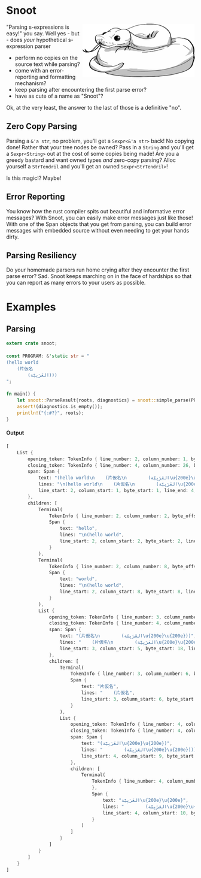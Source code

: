 # Snoot

<img align="right" width="300px" src="./snoot.png" />

"Parsing s-expressions is easy!" you say.  Well yes - but - does *your* hypothetical s-expression parser

* perform no copies on the source text while parsing?
* come with an error-reporting and formatting mechanism?
* keep parsing after encountering the first parse error?
* have as cute of a name as "Snoot"?

Ok, at the very least, the answer to the last of those is a definitive "no".

## Zero Copy Parsing
Parsing a `&'a str`, no problem, you'll get a `Sexpr<&'a str>` back!  No copying done!
Rather that your tree nodes be owned?  Pass in a `String` and you'll get a `Sexpr<String>` out at the cost of some copies being made!
Are you a greedy bastard and want owned types *and* zero-copy parsing?  Alloc yourself a `StrTendril` and you'll get an owned `Sexpr<StrTendril>`!

Is this magic!?  Maybe!

## Error Reporting
You know how the rust compiler spits out beautiful and informative error messages?
With Snoot, you can easily make error messages just like those!
With one of the Span objects that you get from parsing, you can build error messages with
embedded source without even needing to get your hands dirty.

## Parsing Resiliency
Do your homemade parsers run home crying after they encounter the first parse error?  Sad.
Snoot keeps marching on in the face of hardships so that you can report as many errors
to your users as possible.

# Examples

## Parsing

```rust
extern crate snoot;

const PROGRAM: &'static str = "
(hello world
    (片仮名
        (العَرَبِيَّة‎‎)))
";

fn main() {
    let snoot::ParseResult{roots, diagnostics} = snoot::simple_parse(PROGRAM);
    assert!(diagnostics.is_empty());
    println!("{:#?}", roots);
}
```

#### Output

```rust
[
    List {
        opening_token: TokenInfo { line_number: 2, column_number: 1, byte_offset: 1, typ: ListOpening(0), string: "(" },
        closing_token: TokenInfo { line_number: 4, column_number: 26, byte_offset: 70, typ: ListClosing(0), string: ")" },
        span: Span {
            text: "(hello world\n    (片仮名\n        (العَرَبِيَّة\u{200e}\u{200e})))",
            lines: "\n(hello world\n    (片仮名\n        (العَرَبِيَّة\u{200e}\u{200e})))",
            line_start: 2, column_start: 1, byte_start: 1, line_end: 4, column_end: 27, byte_end: 71
        },
        children: [
            Terminal(
                TokenInfo { line_number: 2, column_number: 2, byte_offset: 2, typ: Atom, string: "hello" },
                Span {
                    text: "hello",
                    lines: "\n(hello world",
                    line_start: 2, column_start: 2, byte_start: 2, line_end: 2, column_end: 7, byte_end: 7
                }
            ),
            Terminal(
                TokenInfo { line_number: 2, column_number: 8, byte_offset: 8, typ: Atom, string: "world" },
                Span {
                    text: "world",
                    lines: "\n(hello world",
                    line_start: 2, column_start: 8, byte_start: 8, line_end: 2, column_end: 13, byte_end: 13
                }
            ),
            List {
                opening_token: TokenInfo { line_number: 3, column_number: 5, byte_offset: 18, typ: ListOpening(0), string: "(" },
                closing_token: TokenInfo { line_number: 4, column_number: 25, byte_offset: 69, typ: ListClosing(0), string: ")" },
                span: Span {
                    text: "(片仮名\n        (العَرَبِيَّة\u{200e}\u{200e}))",
                    lines: "    (片仮名\n        (العَرَبِيَّة\u{200e}\u{200e})))",
                    line_start: 3, column_start: 5, byte_start: 18, line_end: 4, column_end: 26, byte_end: 70
                },
                children: [
                    Terminal(
                        TokenInfo { line_number: 3, column_number: 6, byte_offset: 19, typ: Atom, string: "片仮名" },
                        Span {
                            text: "片仮名",
                            lines: "    (片仮名",
                            line_start: 3, column_start: 6, byte_start: 19, line_end: 3, column_end: 9, byte_end: 28
                        }
                    ),
                    List {
                        opening_token: TokenInfo { line_number: 4, column_number: 9, byte_offset: 37, typ: ListOpening(0), string: "(" },
                        closing_token: TokenInfo { line_number: 4, column_number: 24, byte_offset: 68, typ: ListClosing(0), string: ")" },
                        span: Span {
                            text: "(العَرَبِيَّة\u{200e}\u{200e})",
                            lines: "        (العَرَبِيَّة\u{200e}\u{200e})))",
                            line_start: 4, column_start: 9, byte_start: 37, line_end: 4, column_end: 25, byte_end: 69
                        },
                        children: [
                            Terminal(
                                TokenInfo { line_number: 4, column_number: 10, byte_offset: 38, typ: Atom, string: "العَرَبِيَّة\u{200e}\u{200e}"
                                },
                                Span {
                                    text: "العَرَبِيَّة\u{200e}\u{200e}",
                                    lines: "        (العَرَبِيَّة\u{200e}\u{200e})))",
                                    line_start: 4, column_start: 10, byte_start: 38, line_end: 4, column_end: 24, byte_end: 68
                                }
                            )
                        ]
                    }
                ]
            }
        ]
    }
]
```
